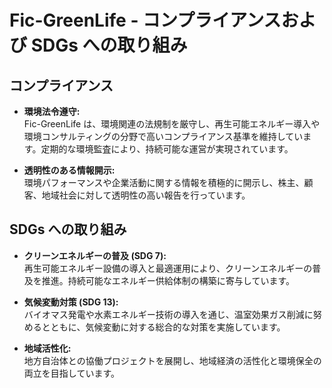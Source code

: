 # Fic-GreenLife - コンプライアンスおよび SDGs への取り組み

## コンプライアンス

- **環境法令遵守:**  
  Fic-GreenLife は、環境関連の法規制を厳守し、再生可能エネルギー導入や環境コンサルティングの分野で高いコンプライアンス基準を維持しています。定期的な環境監査により、持続可能な運営が実現されています。

- **透明性のある情報開示:**  
  環境パフォーマンスや企業活動に関する情報を積極的に開示し、株主、顧客、地域社会に対して透明性の高い報告を行っています。

## SDGs への取り組み

- **クリーンエネルギーの普及 (SDG 7):**  
  再生可能エネルギー設備の導入と最適運用により、クリーンエネルギーの普及を推進。持続可能なエネルギー供給体制の構築に寄与しています。

- **気候変動対策 (SDG 13):**  
  バイオマス発電や水素エネルギー技術の導入を通じ、温室効果ガス削減に努めるとともに、気候変動に対する総合的な対策を実施しています。

- **地域活性化:**  
  地方自治体との協働プロジェクトを展開し、地域経済の活性化と環境保全の両立を目指しています。

